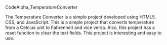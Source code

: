 CodeAlpha_TemperatureConverter

The Temperature Converter is a simple project developed using HTML5, CSS, and JavaScript. This is a simple project that converts temperature from a Celcius unit to Fahrenheit and vice versa. Also, this project has a reset function to clear the text fields. This project is interesting and easy to use.

